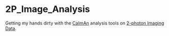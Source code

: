 # 2P_Image_Analysis
Getting my hands dirty with the [CaImAn](https://github.com/flatironinstitute/CaImAn.git) analysis tools on [2-photon Imaging Data](https://data.mendeley.com/datasets/hjgtsmyyv5/1).

